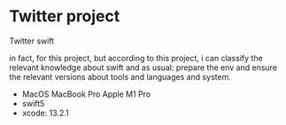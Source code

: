 # Twitter project
Twitter swift

in fact, for this project, but according to this project, i can classify the relevant knowledge about swift
and as usual: prepare the env and ensure the relevant versions about tools and languages and system.

- MacOS MacBook Pro Apple M1 Pro
- swift5
- xcode: 13.2.1
